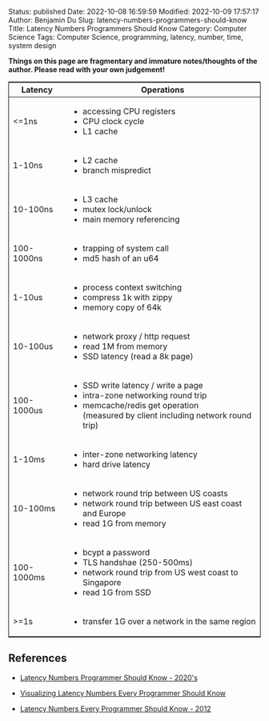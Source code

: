 Status: published
Date: 2022-10-08 16:59:59
Modified: 2022-10-09 17:57:17
Author: Benjamin Du
Slug: latency-numbers-programmers-should-know
Title: Latency Numbers Programmers Should Know
Category: Computer Science
Tags: Computer Science, programming, latency, number, time, system design

**Things on this page are fragmentary and immature notes/thoughts of the author. Please read with your own judgement!**

<table style="border:1px solid black;margin-left:auto;margin-right:auto;">
<thead>
  <tr>
    <th class="tg-0pky">Latency</th>
    <th class="tg-0pky">Operations</th>
  </tr>
</thead>
<tbody>
  <tr>
    <td class="tg-0pky">&lt;=1ns</td>
    <td class="tg-0pky">
      <ul>
        <li>accessing CPU registers</li>
        <li>CPU clock cycle</li>
        <li>L1 cache</li>
      </ul>
    </td>
  </tr>
  <tr>
    <td class="tg-0pky">1-10ns</td>
    <td class="tg-0pky">
      <ul>
        <li>L2 cache</li>
        <li>branch mispredict</li>
      </ul>
    </td>
  </tr>
  <tr>
    <td class="tg-0pky">10-100ns</td>
    <td class="tg-0pky">
      <ul>
        <li>L3 cache</li>
        <li>mutex lock/unlock</li>
        <li>main memory referencing</li>
      </ul>
    </td>
  </tr>
  <tr>
    <td class="tg-0pky">100-1000ns</td>
    <td class="tg-0pky">
      <ul>
        <li>trapping of system call</li>
        <li>md5 hash of an u64</li>
      </ul>
    </td>
  </tr>
  <tr>
    <td class="tg-0pky">1-10us</td>
    <td class="tg-0pky">
      <ul>
        <li>process context switching</li>
        <li>compress 1k with zippy</li>
        <li>memory copy of 64k</li>
      </ul>
    </td>
  </tr>
  <tr>
    <td class="tg-0pky">10-100us</td>
    <td class="tg-0pky">
      <ul>
        <li>network proxy / http request</li>
        <li>read 1M from memory</li>
        <li>SSD latency (read a 8k page)</li>
      </ul>
    </td>
  </tr>
  <tr>
    <td class="tg-0pky">100-1000us</td>
    <td class="tg-0pky">
      <ul>
        <li>SSD write latency / write a page</li>
        <li>intra-zone networking round trip</li>
        <li>memcache/redis get operation <br>
          (measured by client including network round trip)</li>
      </ul>
    </td>
  </tr>
  <tr>
    <td class="tg-0pky">1-10ms</td>
    <td class="tg-0pky">
      <ul>
        <li>inter-zone networking latency</li>
        <li>hard drive latency</li>
      </ul>
    </td>
  </tr>
  <tr>
    <td class="tg-0pky">10-100ms</td>
    <td class="tg-0pky">
      <ul>
        <li>network round trip between US coasts</li>
        <li>network round trip between US east coast and Europe</li>
        <li>read 1G from memory</li>
      </ul>
    </td>
  </tr>
  <tr>
    <td class="tg-0pky">100-1000ms</td>
    <td class="tg-0pky">
      <ul>
        <li>bcypt a password</li>
        <li>TLS handshae (250-500ms)</li>
        <li>network round trip from US west coast to Singapore</li>
        <li>read 1G from SSD</li>
      </ul>
    </td>
  </tr>
  <tr>
    <td class="tg-0pky">&gt;=1s</td>
    <td class="tg-0pky">
      <ul>
        <li>transfer 1G over a network in the same region</li>
      </ul>
    </td>
  </tr>
</tbody>
</table>

## References

- [Latency Numbers Programmer Should Know - 2020's](https://www.youtube.com/watch?v=FqR5vESuKe0)

- [Visualizing Latency Numbers Every Programmer Should Know](https://blog.nahurst.com/visualizing-latency-numbers-every-programmer)

- [Latency Numbers Every Programmer Should Know - 2012](https://gist.github.com/jboner/2841832)
